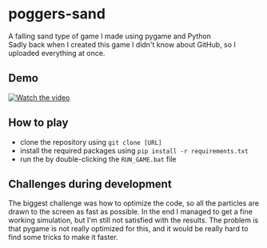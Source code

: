 # poggers-sand
A falling sand type of game I made using pygame and Python  
Sadly back when I created this game I didn't know about GitHub, so I uploaded everything at once.

## Demo

[![Watch the video](https://img.youtube.com/vi/lcWQq2Rm3ZE/maxresdefault.jpg)](https://www.youtube.com/watch?v=lcWQq2Rm3ZE&ab_channel=Necromancer18V)

## How to play  
- clone the repository using `git clone [URL]`
- install the required packages using `pip install -r requirements.txt`
- run the by double-clicking the `RUN_GAME.bat` file 

## Challenges during development
The biggest challenge was how to optimize the code, so all the particles
are drawn to the screen as fast as possible. In the end I managed to get a
fine working simulation, but I'm still not satisfied with the results.
The problem is that pygame is not really optimized for this, and it would
be really hard to find some tricks to make it faster.

